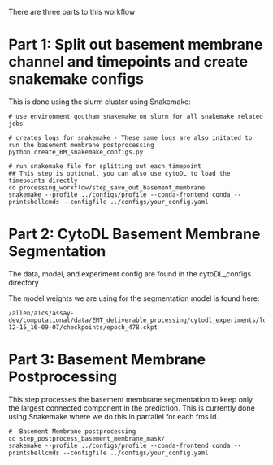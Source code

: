 There are three parts to this workflow


# Part 1: Split out basement membrane channel and timepoints and create snakemake configs

This is done using the slurm cluster using Snakemake:
```
# use environment goutham_snakemake on slurm for all snakemake related jobs

# creates logs for snakemake - These same logs are also initated to run the basement membrane postprocessing
python create_BM_snakemake_configs.py 

# run snakemake file for splitting out each timepoint
## This step is optional, you can also use cytoDL to load the timepoints directly
cd processing_workflow/step_save_out_basement_membrane
snakemake --profile ../configs/profile --conda-frontend conda --printshellcmds --configfile ../configs/your_config.yaml
```

# Part 2: CytoDL Basement Membrane Segmentation

The data, model, and experiment config are found in the cytoDL_configs directory

The model weights we are using for the segmentation model is found here:
```
/allen/aics/assay-dev/computational/data/EMT_deliverable_processing/cytodl_experiments/logs/train/runs/basement_membrane_semseg/basement_membrane_semseg_version_6_early_model/2023-12-15_16-09-07/checkpoints/epoch_478.ckpt
```

# Part 3: Basement Membrane Postprocessing

This step processes the basement membrane segmentation to keep only the largest connected component in the prediction. This is currently done using Snakemake where we do this in parrallel for each fms id.

```
#  Basement Membrane postprocessing
cd step_postprocess_basement_membrane_mask/
snakemake --profile ../configs/profile --conda-frontend conda --printshellcmds --configfile ../configs/your_config.yaml
```


















